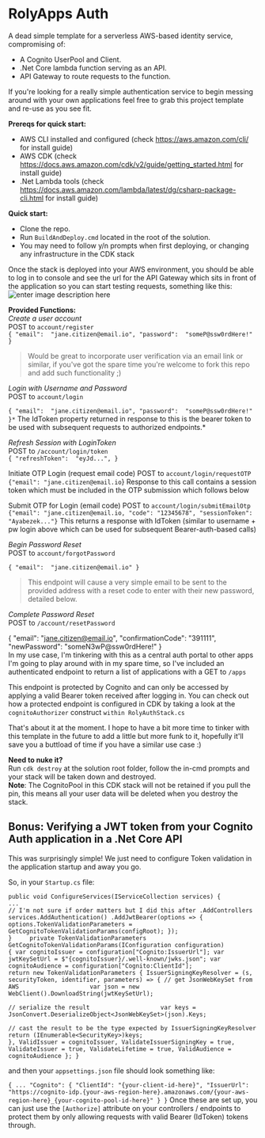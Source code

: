 

# RolyApps Auth
A dead simple template for a serverless AWS-based identity service, compromising of:

- A Cognito UserPool and Client.
- .Net Core lambda function serving as an API.
- API Gateway to route requests to the function.

If you're looking for a really simple authentication service to begin messing around with your own applications feel free to grab this project template and re-use as you see fit.


**Prereqs for quick start:**
- AWS CLI installed and configured  (check https://aws.amazon.com/cli/ for install guide)
- AWS CDK (check https://docs.aws.amazon.com/cdk/v2/guide/getting_started.html for install guide)
- .Net Lambda tools (check https://docs.aws.amazon.com/lambda/latest/dg/csharp-package-cli.html for install guide)

**Quick start:**

- Clone the repo.
- Run `BuildAndDeploy.cmd` located in the root of the solution.
- You may need to follow y/n prompts when first deploying, or changing any infrastructure in the CDK stack

Once the stack is deployed into your AWS environment, you should be able to log in to console and see the url for the API Gateway which sits in front of the application so you can start testing requests, something like this:  
![enter image description here](https://i.imgur.com/lQn0Ul9.png)

**Provided Functions:**  
*Create a user account*  
POST to `account/register`   
`{ "email":  "jane.citizen@email.io", "password":  "someP@ssw0rdHere!" }`
> Would be great to incorporate user verification via an email link or similar, if you've got the spare time you're welcome to fork this repo and add such functionality ;)

*Login with Username and Password*  
POST to `account/login`

`{ "email":  "jane.citizen@email.io", "password":  "someP@ssw0rdHere!" }*`
The IdToken property returned in response to this is the bearer token to be used with subsequent requests to authorized endpoints.*

*Refresh Session with LoginToken*  
POST to `/account/login/token`  
`{ "refreshToken":  "eyJd...", }`

Initiate OTP Login (request email code)
POST to `account/login/requestOTP`
`{"email": "jane.citizen@email.io`}
Response to this call contains a session token which must be included in the OTP submission which follows below

Submit OTP for Login (email code)
POST to `account/login/submitEmailOtp`
`{"email": "jane.citizen@email.io, "code": "12345678", "sessionToken": "Ayabezek..."}`
This returns a response with IdToken (similar to username + pw login above which can be used for subsequent Bearer-auth-based calls)

*Begin Password Reset*  
POST to `account/forgotPassword`

`{ "email":  "jane.citizen@email.io" }`
> This endpoint will cause a very simple email to be sent to the provided address with a reset code to enter with their new password, detailed below.

*Complete Password Reset*  
POST to `/account/resetPassword`

{ "email":  "jane.citizen@email.io", "confirmationCode":  "391111", "newPassword":  "someN3wP@ssw0rdHere!" }  
In my use case, I'm tinkering with this as a central auth portal to other apps I'm going to play around with in my spare time, so I've included an authenticated endpoint to return a list of applications with a GET to `/apps`

This endpoint is protected by Cognito and can only be accessed by applying a valid Bearer token received after logging in. You can check out how a protected endpoint is configured in CDK by taking a look at the `cognitoAuthorizer` construct `within RolyAuthStack.cs`

That's about it at the moment. I hope to have a bit more time to tinker with this template in the future to add a little but more funk to it, hopefully it'll save you a buttload of time if you have a similar use case :)

**Need to nuke it?**  
Run `cdk destroy` at the solution root folder, follow the in-cmd prompts and your stack will be taken down and destroyed.  
**Note**: The CognitoPool in this CDK stack will not be retained if you pull the pin, this means all your user data will be deleted when you destroy the stack.


## Bonus: Verifying a JWT token from your Cognito Auth application in a .Net Core API

This was surprisingly simple! We just need to configure Token validation in the application startup and away you go.

So, in your `Startup.cs` file:
  ```
 public void ConfigureServices(IServiceCollection services) {            ...  
 // I'm not sure if order matters but I did this after .AddControllers  
 services.AddAuthentication() .AddJwtBearer(options => { options.TokenValidationParameters = GetCognitoTokenValidationParams(configRoot); });  
 }     private TokenValidationParameters GetCognitoTokenValidationParams(IConfiguration configuration)  
 { var cognitoIssuer = configuration["Cognito:IssuerUrl"]; var jwtKeySetUrl = $"{cognitoIssuer}/.well-known/jwks.json"; var cognitoAudience = configuration["Cognito:ClientId"];  
 return new TokenValidationParameters { IssuerSigningKeyResolver = (s, securityToken, identifier, parameters) => { // get JsonWebKeySet from AWS                    var json = new WebClient().DownloadString(jwtKeySetUrl);  
  
 // serialize the result                    var keys = JsonConvert.DeserializeObject<JsonWebKeySet>(json).Keys;  
  
 // cast the result to be the type expected by IssuerSigningKeyResolver                    return (IEnumerable<SecurityKey>)keys;  
 }, ValidIssuer = cognitoIssuer, ValidateIssuerSigningKey = true, ValidateIssuer = true, ValidateLifetime = true, ValidAudience = cognitoAudience }; }  
  ```
and then your `appsettings.json` file should look something like:

` { ... "Cognito": { "ClientId": "{your-client-id-here}", "IssuerUrl": "https://cognito-idp.{your-aws-region-here}.amazonaws.com/{your-aws-region-here}_{your-cognito-pool-id-here}" } } `
Once these are set up, you can just use the `[Authorize]` attribute on your controllers / endpoints to protect them by only allowing requests with valid Bearer (IdToken) tokens through.